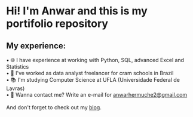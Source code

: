 # Hi! I'm Anwar and this is my portifolio repository
## My experience:
• 🌐 I have experience at working with Python, SQL, advanced Excel and Statistics<br>
• 🎲 I've worked as data analyst freelancer for cram schools in Brazil <br>
• 📚 I'm studying Computer Science at UFLA (Universidade Federal de Lavras) <br>
• 📧 Wanna contact me? Write an e-mail for anwarhermuche2@gmail.com <br>
<br>
And don't forget to check out my <a href='https://medium.com/@anwarhermuche'>blog</a>.

##
